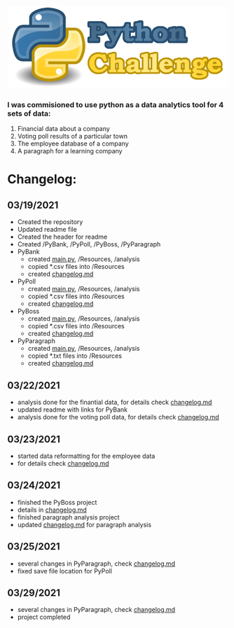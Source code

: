![Python Challenge](resources/header.png)

### I was commisioned to use python as a data analytics tool for 4 sets of data:
1. Financial data about a company
2. Voting poll results of a particular town
3. The employee database of a company
4. A paragraph for a learning company

# Changelog:

## **03/19/2021**
- Created the repository
- Updated readme file
- Created the header for readme
- Created /PyBank, /PyPoll, /PyBoss, /PyParagraph
- PyBank
    - created [main.py](PyBank/main.py), /Resources, /analysis
    - copied *.csv files into /Resources
    - created [changelog.md](PyBank/changelog.md)
- PyPoll
    - created [main.py](PyPoll/main.py), /Resources, /analysis
    - copied *.csv files into /Resources
    - created [changelog.md](/PyPoll/changelog.md)
- PyBoss
    - created [main.py](PyBoss/main.py), /Resources, /analysis
    - copied *.csv files into /Resources
    - created [changelog.md](/PyBoss/changelog.md)
- PyParagraph
    - created [main.py](PyParagraph/main.py), /Resources, /analysis
    - copied *.txt files into /Resources
    - created [changelog.md](/PyParagraph/changelog.md)

## **03/22/2021**
- analysis done for the finantial data, for details check [changelog.md](PyBank/changelog.md)
- updated readme with links for PyBank
- analysis done for the voting poll data, for details check [changelog.md](/PyPoll/changelog.md)

## **03/23/2021**
- started data reformatting for the employee data
- for details check [changelog.md](PyBoss/changelog.md)

## **03/24/2021**
- finished the PyBoss project
- details in [changelog.md](PyBoss/changelog.md)
- finished paragraph analysis project
- updated [changelog.md](PyParagraph/changelog.md) for paragraph analysis

## **03/25/2021**
- several changes in PyParagraph, check [changelog.md](PyParagraph/changelog.md)
- fixed save file location for PyPoll

## **03/29/2021**
- several changes in PyParagraph, check [changelog.md](PyParagraph/changelog.md)
- project completed

